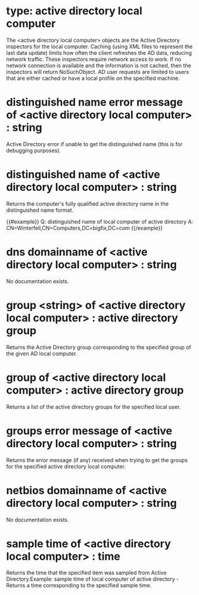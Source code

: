 # type: active directory local computer

The &lt;active directory local computer&gt; objects are the Active Directory inspectors for the local computer. Caching (using XML files to represent the last data update) limits how often the client refreshes the AD data, reducing network traffic. These inspectors require network access to work. If no network connection is available and the information is not cached, then the inspectors will return NoSuchObject. AD user requests are limited to users that are either cached or have a local profile on the specified machine.

# distinguished name error message of &lt;active directory local computer&gt; : string

Active Directory error if unable to get the distinguished name (this is for debugging purposes).

# distinguished name of &lt;active directory local computer&gt; : string

Returns the computer&#39;s fully qualified active directory name in the distinguished name format.

{{#example}}
Q: distinguished name of local computer of active directory
A: CN=Winterfell,CN=Computers,DC=bigfix,DC=com
{{/example}}

# dns domainname of &lt;active directory local computer&gt; : string

No documentation exists.

# group &lt;string&gt; of &lt;active directory local computer&gt; : active directory group

Returns the Active Directory group corresponding to the specified group of the given AD local computer.

# group of &lt;active directory local computer&gt; : active directory group

Returns a list of the active directory groups for the specified local user.

# groups error message of &lt;active directory local computer&gt; : string

Returns the error message (if any) received when trying to get the groups for the specified active directory local computer.

# netbios domainname of &lt;active directory local computer&gt; : string

No documentation exists.

# sample time of &lt;active directory local computer&gt; : time

Returns the time that the specified item was sampled from Active Directory.Example: sample time of local computer of active directory - Returns a time corresponding to the specified sample time.
